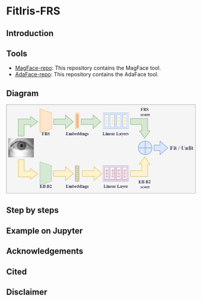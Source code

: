 # FitIris-FRS

## Introduction
## Tools
- [MagFace-repo](https://github.com/IrvingMeng/MagFace): This repository contains the MagFace tool.
- [AdaFace-repo](https://github.com/mk-minchul/AdaFace): This repository contains the AdaFace tool.
## Diagram
![ffd_method_diagram.drawio.png](ffd_method_diagram.drawio.png)
## Step by steps
## Example on Jupyter 
## Acknowledgements
## Cited
## Disclaimer

